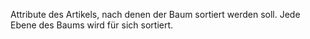 Attribute des Artikels, nach denen der Baum sortiert werden soll. Jede Ebene
des Baums wird für sich sortiert.